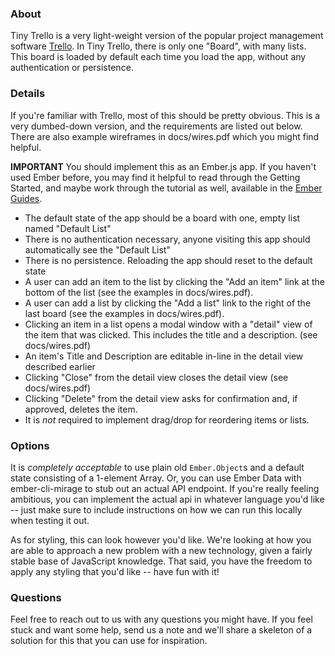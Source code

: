 ### About

Tiny Trello is a very light-weight version of the popular project management software [Trello](http://trello.com). In Tiny Trello, there is only one "Board", with many lists. This board is loaded by default each time you load the app, without any authentication or persistence.

### Details

If you're familiar with Trello, most of this should be pretty obvious. This is a very dumbed-down version, and the requirements are listed out below. There are also example wireframes in docs/wires.pdf which you might find helpful.

**IMPORTANT** You should implement this as an Ember.js app. If you haven't used Ember before, you may find it helpful to read through the Getting Started, and maybe work through the tutorial as well, available in the [Ember Guides](https://guides.emberjs.com).

* The default state of the app should be a board with one, empty list named "Default List"
* There is no authentication necessary, anyone visiting this app should automatically see the "Default List"
* There is no persistence. Reloading the app should reset to the default state
* A user can add an item to the list by clicking the "Add an item" link at the bottom of the list (see the examples in docs/wires.pdf).
* A user can add a list by clicking the "Add a list" link to the right of the last board (see the examples in docs/wires.pdf).
* Clicking an item in a list opens a modal window with a "detail" view of the item that was clicked. This includes the title and a description. (see docs/wires.pdf)
* An item's Title and Description are editable in-line in the detail view described earlier
* Clicking "Close" from the detail view closes the detail view (see docs/wires.pdf)
* Clicking "Delete" from the detail view asks for confirmation and, if approved, deletes the item.
* It is *not* required to implement drag/drop for reordering items or lists.

### Options

It is *completely acceptable* to use plain old `Ember.Object`s and a default state consisting of a 1-element Array. Or, you can use Ember Data with ember-cli-mirage to stub out an actual API endpoint. If you're really feeling ambitious, you can implement the actual api in whatever language you'd like -- just make sure to include instructions on how we can run this locally when testing it out.

As for styling, this can look however you'd like. We're looking at how you are able to approach a new problem with a new technology, given a fairly stable base of JavaScript knowledge. That said, you have the freedom to apply any styling that you'd like -- have fun with it!

### Questions

Feel free to reach out to us with any questions you might have. If you feel stuck and want some help, send us a note and we'll share a skeleton of a solution for this that you can use for inspiration.
